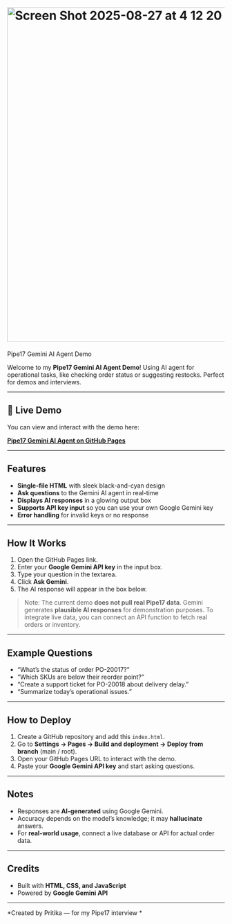 
#  <img width="1430" height="773" alt="Screen Shot 2025-08-27 at 4 12 20 PM" src="https://github.com/user-attachments/assets/d2e8b96b-fd3f-42c9-94c3-adfe627126c1" />
Pipe17 Gemini AI Agent Demo

Welcome to my **Pipe17 Gemini AI Agent Demo**! Using AI agent for operational tasks, like checking order status or suggesting restocks. Perfect for demos and interviews.  

---

## 🔹 Live Demo

You can view and interact with the demo here:

[**Pipe17 Gemini AI Agent on GitHub Pages**](https://pritiks23.github.io/AI-agent-for-Pipe17/)  


---

##  Features

- **Single-file HTML** with sleek black-and-cyan design  
- **Ask questions** to the Gemini AI agent in real-time  
- **Displays AI responses** in a glowing output box  
- **Supports API key input** so you can use your own Google Gemini key  
- **Error handling** for invalid keys or no response  

---

##  How It Works

1. Open the GitHub Pages link.  
2. Enter your **Google Gemini API key** in the input box.  
3. Type your question in the textarea.  
4. Click **Ask Gemini**.  
5. The AI response will appear in the box below.  

> Note: The current demo **does not pull real Pipe17 data**. Gemini generates **plausible AI responses** for demonstration purposes. To integrate live data, you can connect an API function to fetch real orders or inventory.

---

##  Example Questions

- “What’s the status of order PO-20017?”  
- “Which SKUs are below their reorder point?”  
- “Create a support ticket for PO-20018 about delivery delay.”  
- “Summarize today’s operational issues.”  

---

##  How to Deploy

1. Create a GitHub repository and add this `index.html`.  
2. Go to **Settings → Pages → Build and deployment → Deploy from branch** (main / root).  
3. Open your GitHub Pages URL to interact with the demo.  
4. Paste your **Google Gemini API key** and start asking questions.  

---

## Notes

- Responses are **AI-generated** using Google Gemini.  
- Accuracy depends on the model’s knowledge; it may **hallucinate** answers.  
- For **real-world usage**, connect a live database or API for actual order data.  

---

##  Credits

- Built with **HTML, CSS, and JavaScript**  
- Powered by **Google Gemini API**  

---

*Created by Pritika — for my Pipe17 interview *  
